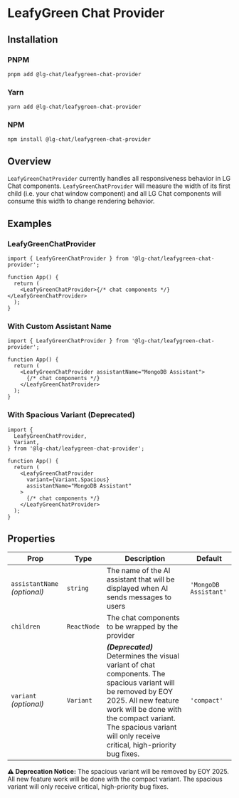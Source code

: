 # LeafyGreen Chat Provider

## Installation

### PNPM

```shell
pnpm add @lg-chat/leafygreen-chat-provider
```

### Yarn

```shell
yarn add @lg-chat/leafygreen-chat-provider
```

### NPM

```shell
npm install @lg-chat/leafygreen-chat-provider
```

## Overview

`LeafyGreenChatProvider` currently handles all responsiveness behavior in LG Chat components. `LeafyGreenChatProvider` will measure the width of its first child (i.e. your chat window component) and all LG Chat components will consume this width to change rendering behavior.

## Examples

### LeafyGreenChatProvider

```tsx
import { LeafyGreenChatProvider } from '@lg-chat/leafygreen-chat-provider';

function App() {
  return (
    <LeafyGreenChatProvider>{/* chat components */}</LeafyGreenChatProvider>
  );
}
```

### With Custom Assistant Name

```tsx
import { LeafyGreenChatProvider } from '@lg-chat/leafygreen-chat-provider';

function App() {
  return (
    <LeafyGreenChatProvider assistantName="MongoDB Assistant">
      {/* chat components */}
    </LeafyGreenChatProvider>
  );
}
```

### With Spacious Variant (Deprecated)

```tsx
import {
  LeafyGreenChatProvider,
  Variant,
} from '@lg-chat/leafygreen-chat-provider';

function App() {
  return (
    <LeafyGreenChatProvider
      variant={Variant.Spacious}
      assistantName="MongoDB Assistant"
    >
      {/* chat components */}
    </LeafyGreenChatProvider>
  );
}
```

## Properties

| Prop                         | Type        | Description                                                                                                                                                                                                                                                  | Default               |
| ---------------------------- | ----------- | ------------------------------------------------------------------------------------------------------------------------------------------------------------------------------------------------------------------------------------------------------------ | --------------------- |
| `assistantName` _(optional)_ | `string`    | The name of the AI assistant that will be displayed when AI sends messages to users                                                                                                                                                                          | `'MongoDB Assistant'` |
| `children`                   | `ReactNode` | The chat components to be wrapped by the provider                                                                                                                                                                                                            |                       |
| `variant` _(optional)_       | `Variant`   | **_(Deprecated)_** Determines the visual variant of chat components. The spacious variant will be removed by EOY 2025. All new feature work will be done with the compact variant. The spacious variant will only receive critical, high-priority bug fixes. | `'compact'`           |

**⚠️ Deprecation Notice:** The spacious variant will be removed by EOY 2025. All new feature work will be done with the compact variant. The spacious variant will only receive critical, high-priority bug fixes.
